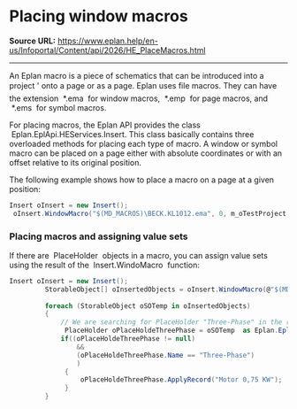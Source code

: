# Placing window macros

**Source URL:** https://www.eplan.help/en-us/Infoportal/Content/api/2026/HE_PlaceMacros.html

---

An Eplan macro is a piece of schematics that can be introduced into a project ' onto a page or as a page. Eplan uses file macros. They can have the extension  \*.ema  for window macros,  \*.emp  for page macros, and  \*.ems  for symbol macros.

For placing macros, the Eplan API provides the class  Eplan.EplApi.HEServices.Insert. This class basically contains three overloaded methods for placing each type of macro. A window or symbol macro can be placed on a page either with absolute coordinates or with an offset relative to its original position.

The following example shows how to place a macro on a page at a given position:

```csharp
Insert oInsert = new Insert();
 oInsert.WindowMacro("$(MD_MACROS)\BECK.KL1012.ema", 0, m_oTestProject.Pages[9], new PointD(70.0, 0.0), Insert.MoveKind.Relative);
```

### Placing macros and assigning value sets

If there are  PlaceHolder  objects in a macro, you can assign value sets using the result of the  Insert.WindoMacro  function:

```csharp
Insert oInsert = new Insert();
         StorableObject[] oInsertedObjects = oInsert.WindowMacro(@"$(MD_MACROS)MacroWithPlaceholder.ema", 0, m_oTestProject.Pages[9], new PointD(70.0, 0.0), Insert.MoveKind.Relative);
 
         foreach (StorableObject oSOTemp in oInsertedObjects)
         {
             // We are searching for PlaceHolder "Three-Phase" in the results
              PlaceHolder oPlaceHoldeThreePhase = oSOTemp  as Eplan.EplApi.DataModel.Graphics.PlaceHolder;
             if((oPlaceHoldeThreePhase != null)
                 &&
                 (oPlaceHoldeThreePhase.Name == "Three-Phase")
                 )
              {
                  oPlaceHoldeThreePhase.ApplyRecord("Motor 0,75 KW");
              }
         }
```